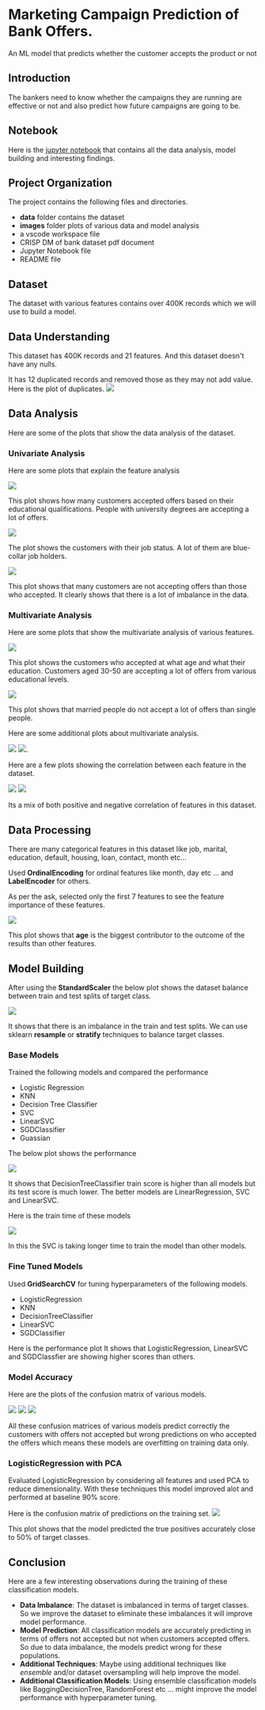 # Marketing Campaign Prediction of Bank Offers.
An ML model that predicts whether the customer accepts the product or not
## Introduction
The bankers need to know whether the campaigns they are running are effective or not and also predict how future campaigns are going to be.

## Notebook

Here is the [jupyter notebook](prompt_III.ipynb) that contains all the data analysis, model building and interesting findings.

## Project Organization

The project contains the following files and directories.
* **data** folder contains the dataset
* **images** folder plots of various data and model analysis
* a vscode workspace file
* CRISP DM of bank dataset pdf document
* Jupyter Notebook file
* README file


## Dataset
The dataset with various features contains over 400K records which we will use to build a model.

## Data Understanding
This dataset has 400K records and 21 features. And this dataset doesn't have any nulls.

It has 12 duplicated records and removed those as they may not add value. Here is the plot of duplicates.
![](images/duplicates.png)

## Data Analysis
Here are some of the plots that show the data analysis of the dataset.
### Univariate Analysis
Here are some plots that explain the feature analysis

![](images/accepted_education.png)

This plot shows how many customers accepted offers based on their educational qualifications. People with university degrees are accepting a lot of offers.

![](images/accepted_job.png)

The plot shows the customers with their job status. A lot of them are blue-collar job holders.


![](images/target_histogram.png) 

This plot shows that many customers are not accepting offers than those who accepted. It clearly shows that there is a lot of imbalance in the data.

### Multivariate Analysis
Here are some plots that show the multivariate analysis of various features.


![](images/accepted_education_age.png)

This plot shows the customers who accepted at what age and what their education.
Customers aged 30-50 are accepting a lot of offers from various educational levels.

![](images/offer_accepted_marital.png)

This plot shows that married people do not accept a lot of offers than single people.

Here are some additional plots about multivariate analysis.

![](images/by_housing.png) ![](images/by_marital.png).


Here are a few plots showing the correlation between each feature in the dataset.

![](images/pair_plot.png)
![](images/heatmap.png)

Its a mix of both positive and negative correlation of features in this dataset.

## Data Processing
There are many categorical features in this dataset like job, marital, education, default, housing, loan, contact, month etc...

Used **OrdinalEncoding** for ordinal features like month, day etc ... and **LabelEncoder** for others.


As per the ask, selected only the first 7 features to see the feature importance of these features.

![](images/feature_importance.png)

This plot shows that **age** is the biggest contributor to the outcome of the results than other features.

## Model Building

After using the **StandardScaler** the below plot shows the dataset balance between train and test splits of target class.

![](images/train_test_balance.png)


It shows that there is an imbalance in the train and test splits. We can use sklearn **resample** or **stratify** techniques to balance target classes.

### Base Models

Trained the following models and compared the performance
* Logistic Regression
* KNN
* Decision Tree Classifier
* SVC
* LinearSVC
* SGDClassifier
* Guassian


The below plot shows the performance

![](images/base_model_perf.png)

It shows that DecisionTreeClassifier train score is higher than all models but its test score is much lower. The better models are LinearRegression, SVC and LinearSVC.

Here is the train time of these models

![](images/base_model_train_time.png)

In this the SVC is taking longer time to train the model than other models.


### Fine Tuned Models

Used **GridSearchCV** for tuning hyperparameters of the following models.
* LogisticRegression
* KNN
* DecisionTreeClassifier
* LinearSVC
* SGDClassifier

Here is the performance plot
It shows that LogisticRegression, LinearSVC and SGDClassfier are showing higher scores than others.

### Model Accuracy

Here are the plots of the confusion matrix of various models.

![](images/lr_c_matrix.png) ![](images/knn_c_matrix.png) ![](images/dtree_c_matrix.png)

All these confusion matrices of various models predict correctly the customers with offers not accepted but wrong predictions on who accepted the offers which means these models are overfitting on training data only.

### LogisticRegression with PCA

Evaluated LogisticRegression by considering all features and used PCA to reduce dimensionality.
With these techniques this model improved alot and performed at baseline 90% score.

Here is the confusion matrix of predictions on the training set.
![](images/pca_c_matrix.png)

This plot shows that the model predicted the true positives accurately close to  50% of target classes.

## Conclusion
Here are a few interesting observations during the training of these classification models.

* **Data Imbalance**:
The dataset is imbalanced in terms of target classes. So we improve the dataset to eliminate these imbalances it will improve model performance.
* **Model Prediction**: All classification models are accurately predicting in terms of offers not accepted but not when customers accepted offers. So due to data imbalance, the models predict wrong for these populations.
* **Additional Techniques**: Maybe using additional techniques like *ensemble* and/or dataset oversampling will help improve the model.
* **Additional Classification Models**: Using ensemble classification models like BaggingDecisionTree, RandomForest etc ... might improve the model performance with hyperparameter tuning.